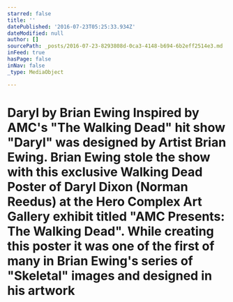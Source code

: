 ```yaml
---
starred: false
title: ''
datePublished: '2016-07-23T05:25:33.934Z'
dateModified: null
author: []
sourcePath: _posts/2016-07-23-8293808d-0ca3-4148-b694-6b2eff2514e3.md
inFeed: true
hasPage: false
inNav: false
_type: MediaObject

---
```

# Daryl by Brian Ewing Inspired by AMC's "The Walking Dead" hit show "Daryl" was designed by Artist Brian Ewing. Brian Ewing stole the show with this exclusive Walking Dead Poster of Daryl Dixon (Norman Reedus) at the Hero Complex Art Gallery exhibit titled "AMC Presents: The Walking Dead". While creating this poster it was one of the first of many in Brian Ewing's series of "Skeletal" images and designed in his artwork